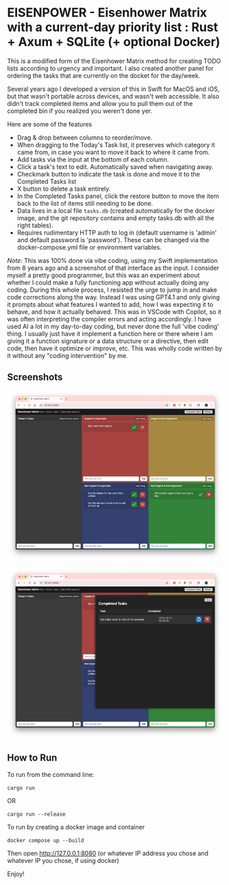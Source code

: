 # EISENPOWER - Eisenhower Matrix with a current-day priority list : Rust + Axum + SQLite (+ optional Docker)

This is a modified form of the Eisenhower Matrix method for creating TODO lists according to urgency and important. I also created another panel for ordering the tasks that are currently on the docket for the day/week.

Several years ago I developed a version of this in Swift for MacOS and iOS, but that wasn't portable across devices, and wasn't web accessible. It also didn't track completed items and allow you to pull them out of the completed bin if you realized you weren't done yer.

Here are some of the features

- Drag & drop between columns to reorder/move.
- When dragging to the Today's Task list, it preserves which category it came from, in case you want to move it back to where it came from.
- Add tasks via the input at the bottom of each column.
- Click a task's text to edit. Automatically saved when navigating away.
- Checkmark button to indicate the task is done and move it to the Completed Tasks list
- X button to delete a task entirely.
- In the Completed Tasks panel, click the restore button to move the item back to the list of items still needing to be done.
- Data lives in a local file `tasks.db` (created automatically for the docker image, and the git repository contains and empty tasks.db with all the right tables).
- Requires rudimentary HTTP auth to log in (default username is 'admin' and default password is 'password'). These can be changed via the docker-compose.yml file or environment variables.


*Note*: This was 100% done via vibe coding, using my Swift implementation from 8 years ago and a screenshot of that interface as the input. I consider myself a pretty good programmer, but this was an experiment about whether I could make a fully functioning app without actually doing any coding. During this whole process, I resisted the urge to jump in and make code corrections along the way. Instead I was using GPT4.1 and only giving it prompts about what features I wanted to add, how I was expecting it to behave, and how it actually behaved. This was in VSCode with Copilot, so it was often interpreting the compiler errors and acting accordingly. I have used AI a lot in my day-to-day coding, but never done the full 'vibe coding' thing. I usually just have it implement a function here or there where I am giving it a function signature or a data structure or a directive, then edit code, then have it optimize or improve, etc. This was wholly code written by it without any "coding intervention" by me.

## Screenshots
![The main window](images/main_window.png)

![The completed tasks modal window](images/completed_tasks.png)


## How to Run
To run from the command line:
```
cargo run
```
OR
```
cargo run --release
```

To run by creating a docker image and container
```
docker compose up --build
```

Then open http://127.0.0.1:8080  (or whatever IP address you chose and whatever IP you chose, if using docker)

Enjoy!


